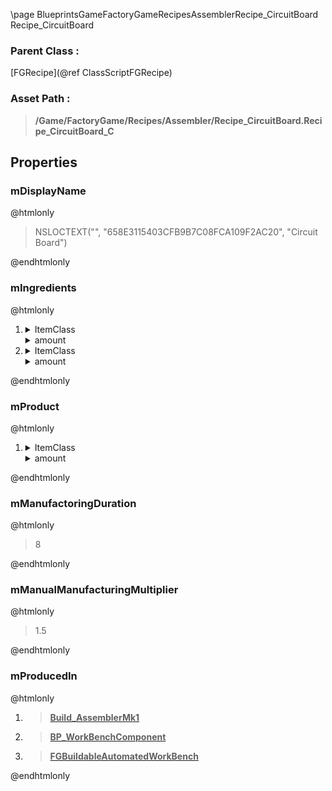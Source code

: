 \page BlueprintsGameFactoryGameRecipesAssemblerRecipe_CircuitBoard Recipe_CircuitBoard
### Parent Class :
[FGRecipe](@ref ClassScriptFGRecipe)
### Asset Path :
<b><blockquote>/Game/FactoryGame/Recipes/Assembler/Recipe_CircuitBoard.Recipe_CircuitBoard_C</blockquote></b>
## Properties

### mDisplayName
@htmlonly
<blockquote>NSLOCTEXT("", "658E3115403CFB9B7C08FCA109F2AC20", "Circuit Board")</blockquote>
@endhtmlonly

### mIngredients
@htmlonly
<ol>
<li>
<details>
 <summary>ItemClass</summary>
<b><a href="_blueprints_game_factory_game_resource_parts_copper_sheet_desc__copper_sheet.html"><blockquote>Desc_CopperSheet</blockquote></a></b>
</details>
<details>
 <summary>amount</summary>
<blockquote>2</blockquote>
</details>
</li>
<li>
<details>
 <summary>ItemClass</summary>
<b><a href="_blueprints_game_factory_game_resource_parts_plastic_desc__plastic.html"><blockquote>Desc_Plastic</blockquote></a></b>
</details>
<details>
 <summary>amount</summary>
<blockquote>4</blockquote>
</details>
</li>
</ol>
@endhtmlonly

### mProduct
@htmlonly
<ol>
<li>
<details>
 <summary>ItemClass</summary>
<b><a href="_blueprints_game_factory_game_resource_parts_circuit_board_desc__circuit_board.html"><blockquote>Desc_CircuitBoard</blockquote></a></b>
</details>
<details>
 <summary>amount</summary>
<blockquote>1</blockquote>
</details>
</li>
</ol>
@endhtmlonly

### mManufactoringDuration
@htmlonly
<blockquote>8</blockquote>
@endhtmlonly

### mManualManufacturingMultiplier
@htmlonly
<blockquote>1.5</blockquote>
@endhtmlonly

### mProducedIn
@htmlonly
<ol>
<li>
<b><a href="_blueprints_game_factory_game_buildable_factory_assembler_mk1_build__assembler_mk1.html"><blockquote>Build_AssemblerMk1</blockquote></a></b>
</li>
<li>
<b><a href="_blueprints_game_factory_game_buildable-shared_work_bench_b_p__work_bench_component.html"><blockquote>BP_WorkBenchComponent</blockquote></a></b>
</li>
<li>
<b><a href="_class_script_f_g_buildable_automated_work_bench.html"><blockquote>FGBuildableAutomatedWorkBench</blockquote></a></b>
</li>
</ol>
@endhtmlonly

